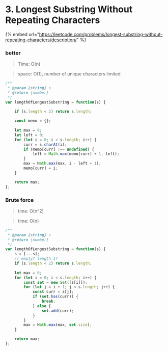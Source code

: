 # 3. Longest Substring Without Repeating Characters

{% embed url="https://leetcode.com/problems/longest-substring-without-repeating-characters/description/" %}

### better

> Time: O(n)

> space: O(1), number of unique characters limited

```jsx
/**
 * @param {string} s
 * @return {number}
 */
var lengthOfLongestSubstring = function(s) {

    if (s.length < 2) return s.length;
    
    const memo = {};
    
    let max = 0;
    let left = 0;
    for (let i = 0; i < s.length; i++) {
        curr = s.charAt(i);
        if (memo[curr] !== undefined) {
            left = Math.max(memo[curr] + 1, left);
        }
        max = Math.max(max, i - left + 1);
        memo[curr] = i;
    }

    return max;
};
```

### Brute force

> time: O(n^2)

> time: O(n)

```jsx
/**
 * @param {string} s
 * @return {number}
 */
var lengthOfLongestSubstring = function(s) {
    s = [...s];
    // empty? length 1?
    if (s.length < 2) return s.length;
    
    let max = 0;
    for (let i = 0; i < s.length; i++) {
        const set = new Set([s[i]]);
        for (let j = i + 1; j < s.length; j++) {
            const curr = s[j];
            if (set.has(curr)) {
                break;
            } else {
                set.add(curr);
            }
        }
        max = Math.max(max, set.size);
    }

    return max;
};
```
